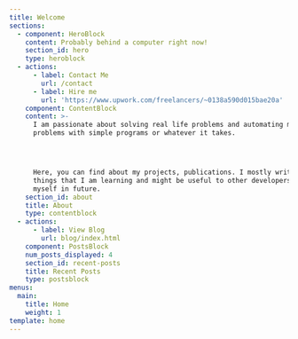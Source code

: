 ```yaml
---
title: Welcome
sections:
  - component: HeroBlock
    content: Probably behind a computer right now!
    section_id: hero
    type: heroblock
  - actions:
      - label: Contact Me
        url: /contact
      - label: Hire me
        url: 'https://www.upwork.com/freelancers/~0138a590d015bae20a'
    component: ContentBlock
    content: >-
      I am passionate about solving real life problems and automating mundane
      problems with simple programs or whatever it takes. 




      Here, you can find about my projects, publications. I mostly write about
      things that I am learning and might be useful to other developers or
      myself in future.
    section_id: about
    title: About
    type: contentblock
  - actions:
      - label: View Blog
        url: blog/index.html
    component: PostsBlock
    num_posts_displayed: 4
    section_id: recent-posts
    title: Recent Posts
    type: postsblock
menus:
  main:
    title: Home
    weight: 1
template: home
---
```


